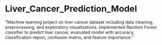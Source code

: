 # Liver_Cancer_Prediction_Model
"Machine learning project on liver cancer dataset including data cleaning, preprocessing, and exploratory visualizations. Implemented Random Forest classifier to predict liver cancer, evaluated model with accuracy, classification report, confusion matrix, and feature importance."
